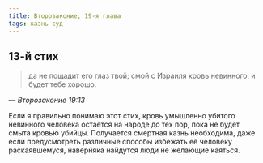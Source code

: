 ```yaml
---
title: Второзаконие, 19-я глава
tags: казнь суд
---
```


## 13-й стих

> да не пощадит его глаз твой; смой с Израиля кровь невинного, и будет тебе хорошо.

— <cite>Второзаконие&nbsp;19:13</cite>

Если я правильно понимаю этот стих, кровь умышленно убитого невинного человека остаётся на народе до тех пор,
пока не будет смыта кровью убийцы. Получается смертная казнь необходима, даже если предусмотреть
различные способы избежать её человеку раскаявшемуся, наверняка найдутся люди не желающие каяться.
